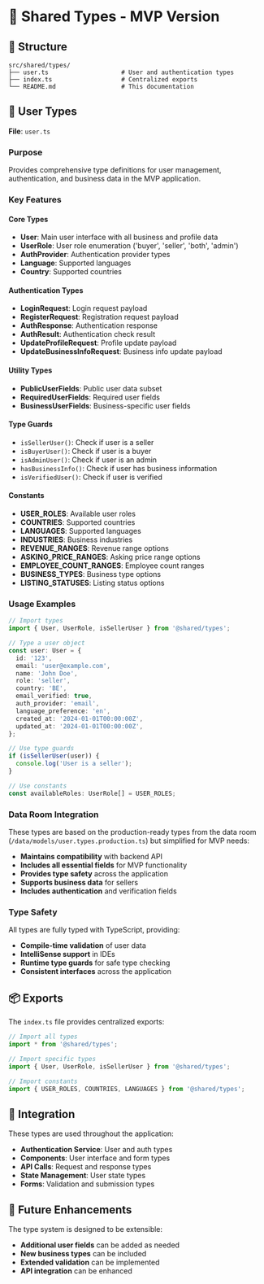 # 🔧 Shared Types - MVP Version

## 📁 Structure

```
src/shared/types/
├── user.ts                    # User and authentication types
├── index.ts                   # Centralized exports
└── README.md                  # This documentation
```

## 👤 User Types

**File**: `user.ts`

### Purpose

Provides comprehensive type definitions for user management, authentication, and business data in the MVP application.

### Key Features

#### Core Types

- **User**: Main user interface with all business and profile data
- **UserRole**: User role enumeration ('buyer', 'seller', 'both', 'admin')
- **AuthProvider**: Authentication provider types
- **Language**: Supported languages
- **Country**: Supported countries

#### Authentication Types

- **LoginRequest**: Login request payload
- **RegisterRequest**: Registration request payload
- **AuthResponse**: Authentication response
- **AuthResult**: Authentication check result
- **UpdateProfileRequest**: Profile update payload
- **UpdateBusinessInfoRequest**: Business info update payload

#### Utility Types

- **PublicUserFields**: Public user data subset
- **RequiredUserFields**: Required user fields
- **BusinessUserFields**: Business-specific user fields

#### Type Guards

- `isSellerUser()`: Check if user is a seller
- `isBuyerUser()`: Check if user is a buyer
- `isAdminUser()`: Check if user is an admin
- `hasBusinessInfo()`: Check if user has business information
- `isVerifiedUser()`: Check if user is verified

#### Constants

- **USER_ROLES**: Available user roles
- **COUNTRIES**: Supported countries
- **LANGUAGES**: Supported languages
- **INDUSTRIES**: Business industries
- **REVENUE_RANGES**: Revenue range options
- **ASKING_PRICE_RANGES**: Asking price range options
- **EMPLOYEE_COUNT_RANGES**: Employee count ranges
- **BUSINESS_TYPES**: Business type options
- **LISTING_STATUSES**: Listing status options

### Usage Examples

```typescript
// Import types
import { User, UserRole, isSellerUser } from '@shared/types';

// Type a user object
const user: User = {
  id: '123',
  email: 'user@example.com',
  name: 'John Doe',
  role: 'seller',
  country: 'BE',
  email_verified: true,
  auth_provider: 'email',
  language_preference: 'en',
  created_at: '2024-01-01T00:00:00Z',
  updated_at: '2024-01-01T00:00:00Z',
};

// Use type guards
if (isSellerUser(user)) {
  console.log('User is a seller');
}

// Use constants
const availableRoles: UserRole[] = USER_ROLES;
```

### Data Room Integration

These types are based on the production-ready types from the data room (`/data/models/user.types.production.ts`) but simplified for MVP needs:

- **Maintains compatibility** with backend API
- **Includes all essential fields** for MVP functionality
- **Provides type safety** across the application
- **Supports business data** for sellers
- **Includes authentication** and verification fields

### Type Safety

All types are fully typed with TypeScript, providing:

- **Compile-time validation** of user data
- **IntelliSense support** in IDEs
- **Runtime type guards** for safe type checking
- **Consistent interfaces** across the application

## 📦 Exports

The `index.ts` file provides centralized exports:

```typescript
// Import all types
import * from '@shared/types';

// Import specific types
import { User, UserRole, isSellerUser } from '@shared/types';

// Import constants
import { USER_ROLES, COUNTRIES, LANGUAGES } from '@shared/types';
```

## 🔄 Integration

These types are used throughout the application:

- **Authentication Service**: User and auth types
- **Components**: User interface and form types
- **API Calls**: Request and response types
- **State Management**: User state types
- **Forms**: Validation and submission types

## 🚀 Future Enhancements

The type system is designed to be extensible:

- **Additional user fields** can be added as needed
- **New business types** can be included
- **Extended validation** can be implemented
- **API integration** can be enhanced
